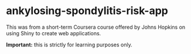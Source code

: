 ankylosing-spondylitis-risk-app
===============================

This was from a short-term Coursera course offered by Johns Hopkins on using Shiny to create web applications.

**Important:** this is strictly for learning purposes only.
